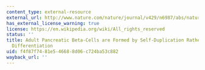 ```yaml
---
content_type: external-resource
external_url: http://www.nature.com/nature/journal/v429/n6987/abs/nature02520.html
has_external_license_warning: true
license: https://en.wikipedia.org/wiki/All_rights_reserved
status: ''
title: Adult Pancreatic Beta-Cells are Formed by Self-Duplication Rather than Stem-Cell
  Differentiation
uid: f4f87f74-81e5-4668-8d06-c724ba53c882
wayback_url: ''
---
```


